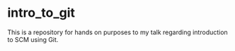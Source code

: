 intro_to_git
============

This is a repository for hands on purposes to my talk regarding introduction to SCM using Git.
